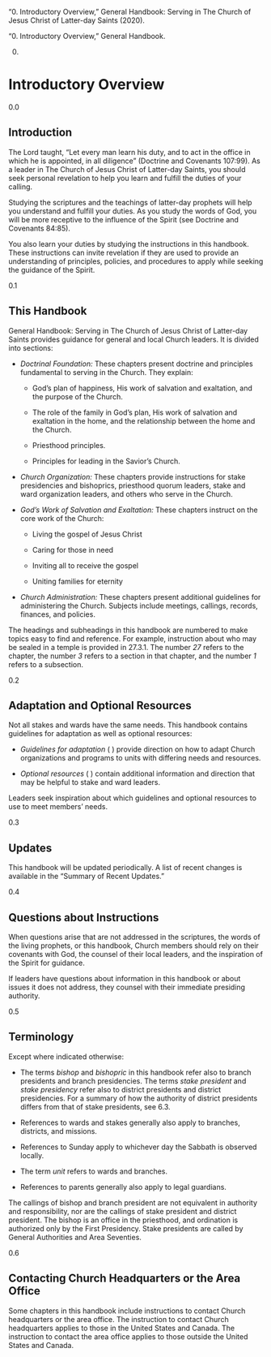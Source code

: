 “0. Introductory Overview,” General Handbook: Serving in The Church of Jesus
Christ of Latter-day Saints (2020).

“0. Introductory Overview,” General Handbook.

0.

# Introductory Overview

0.0

## Introduction

The Lord taught, “Let every man learn his duty, and to act in the office in
which he is appointed, in all diligence” (Doctrine and Covenants 107:99). As a
leader in The Church of Jesus Christ of Latter-day Saints, you should seek
personal revelation to help you learn and fulfill the duties of your calling.

Studying the scriptures and the teachings of latter-day prophets will help you
understand and fulfill your duties. As you study the words of God, you will be
more receptive to the influence of the Spirit (see Doctrine and Covenants
84:85).

You also learn your duties by studying the instructions in this handbook.
These instructions can invite revelation if they are used to provide an
understanding of principles, policies, and procedures to apply while seeking
the guidance of the Spirit.

0.1

## This Handbook

General Handbook: Serving in The Church of Jesus Christ of Latter-day Saints
provides guidance for general and local Church leaders. It is divided into
sections:

  * _Doctrinal Foundation:_ These chapters present doctrine and principles fundamental to serving in the Church. They explain:

    * God’s plan of happiness, His work of salvation and exaltation, and the purpose of the Church.

    * The role of the family in God’s plan, His work of salvation and exaltation in the home, and the relationship between the home and the Church.

    * Priesthood principles.

    * Principles for leading in the Savior’s Church.

  * _Church Organization:_ These chapters provide instructions for stake presidencies and bishoprics, priesthood quorum leaders, stake and ward organization leaders, and others who serve in the Church.

  * _God’s Work of Salvation and Exaltation:_ These chapters instruct on the core work of the Church:

    * Living the gospel of Jesus Christ

    * Caring for those in need

    * Inviting all to receive the gospel

    * Uniting families for eternity

  * _Church Administration:_ These chapters present additional guidelines for administering the Church. Subjects include meetings, callings, records, finances, and policies.

The headings and subheadings in this handbook are numbered to make topics easy
to find and reference. For example, instruction about who may be sealed in a
temple is provided in 27.3.1. The number _27_ refers to the chapter, the
number _3_ refers to a section in that chapter, and the number _1_ refers to a
subsection.

0.2

## Adaptation and Optional Resources

Not all stakes and wards have the same needs. This handbook contains
guidelines for adaptation as well as optional resources:

  * _Guidelines for adaptation_ ( ) provide direction on how to adapt Church organizations and programs to units with differing needs and resources.

  * _Optional resources_ ( ) contain additional information and direction that may be helpful to stake and ward leaders.

Leaders seek inspiration about which guidelines and optional resources to use
to meet members’ needs.

0.3

## Updates

This handbook will be updated periodically. A list of recent changes is
available in the “Summary of Recent Updates.”

0.4

## Questions about Instructions

When questions arise that are not addressed in the scriptures, the words of
the living prophets, or this handbook, Church members should rely on their
covenants with God, the counsel of their local leaders, and the inspiration of
the Spirit for guidance.

If leaders have questions about information in this handbook or about issues
it does not address, they counsel with their immediate presiding authority.

0.5

## Terminology

Except where indicated otherwise:

  * The terms _bishop_ and _bishopric_ in this handbook refer also to branch presidents and branch presidencies. The terms _stake president_ and _stake presidency_ refer also to district presidents and district presidencies. For a summary of how the authority of district presidents differs from that of stake presidents, see 6.3.

  * References to wards and stakes generally also apply to branches, districts, and missions.

  * References to Sunday apply to whichever day the Sabbath is observed locally.

  * The term _unit_ refers to wards and branches.

  * References to parents generally also apply to legal guardians.

The callings of bishop and branch president are not equivalent in authority
and responsibility, nor are the callings of stake president and district
president. The bishop is an office in the priesthood, and ordination is
authorized only by the First Presidency. Stake presidents are called by
General Authorities and Area Seventies.

0.6

## Contacting Church Headquarters or the Area Office

Some chapters in this handbook include instructions to contact Church
headquarters or the area office. The instruction to contact Church
headquarters applies to those in the United States and Canada. The instruction
to contact the area office applies to those outside the United States and
Canada.

